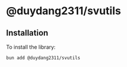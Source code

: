 # @duydang2311/svutils

## Installation

To install the library:

```bash
bun add @duydang2311/svutils
```
